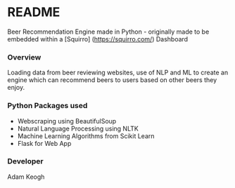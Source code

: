 # README #

Beer Recommendation Engine made in Python - originally made to be embedded within a [Squirro] (https://squirro.com/) Dashboard

### Overview ###

Loading data from beer reviewing websites, use of NLP and ML to create an engine which can recommend beers to users based on other beers they enjoy. 

### Python Packages used ###

* Webscraping using BeautifulSoup
* Natural Language Processing using NLTK
* Machine Learning Algorithms from Scikit Learn
* Flask for Web App

### Developer ###

Adam Keogh
